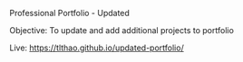 Professional Portfolio - Updated

Objective: To update and add additional projects to portfolio

Live: https://tlthao.github.io/updated-portfolio/

